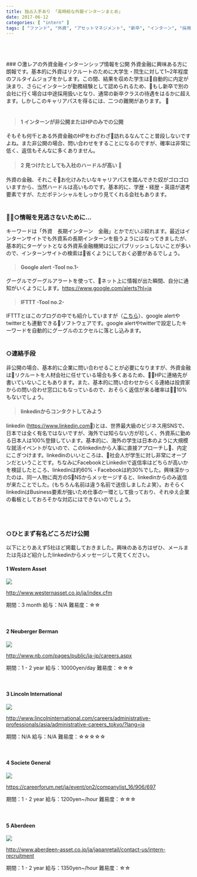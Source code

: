 ```yaml
---
title: 独占入手あり 「高時給な外銀インターンまとめ」
date: 2017-06-12
categories: [ "intern" ]
tags: [ "ファンド", "外資", "アセットマネジメント", "新卒", "インターン", "採用" ]
---
```



<br/>
<br/>
<br/>
### ○激レアの外資金融インターンシップ情報を公開
外資金融に興味ある方に朗報です。基本的に外資はリクルートのために大学生・院生に対して1~2年程度のフルタイムジョブをかします。この間、結果を収めた学生は自動的に内定が決まり、さらにインターンが勤務経験として認められるため、もし新卒で別の会社に行く場合は中途採用扱いとなり、通常の新卒クラスの待遇をはるかに超えます。しかしこのキャリアパスを得るには、二つの難関があります。
<br/>
<br/>

>#### 1 インターンが非公開またはHPのみでの公開
そもそも何千とある外資金融のHPをわざわざ訪れるなんてこと普段しないですよね。また非公開の場合、問い合わせをすることになるのですが、確率は非常に低く、返信もそんなに多くありません。

>#### 2 見つけたとしても入社のハードルが高い 
外資の金融、それこそお化けみたいなキャリアパスを踏んできた奴がゴロゴロいますから、当然ハードルは高いものです。基本的に、学歴・経歴・英語が選考要素ですが、ただポテンシャルをしっかり見てくれる会社もあります。
<br/>
<br/>

### ○情報を見逃さないために...
キーワードは「外資　長期インターン　金融」とかでだいぶ絞れます。最近はインターンサイトでも外資系の長期インターンを扱うようにはなってきましたが、基本的にターゲットとなる外資系金融機関は公にパブリッシュしないことが多いので、インターンサイトの検索は省くようにしておく必要があるでしょう。

>#### Google alert -Tool no.1-
グーグルでグーグルアラートを使って、ネット上に情報が出た瞬間、自分に通知がいくようにします。https://www.google.com/alerts?hl=ja

>#### IFTTT -Tool no.2-
IFTTTとはこのブログの中でも紹介していますが（<a href="http://busi-base.tk/post/2017/09/17/%E7%9F%A5%E3%81%A3%E3%81%A6%E3%82%8B%E3%81%A8%E3%83%A2%E3%83%86%E3%82%8Btwitter%E3%81%8B%E3%82%89%E3%81%AE%E3%83%87%E3%83%BC%E3%82%BF%E5%8F%8E%E9%9B%86%E6%96%B9%E6%B3%95/">こちら</a>）、google alertやtwitterとも連動できるソフトウェアです。google alertやtwitterで設定したキーワードを自動的にグーグルのエクセルに落とし込みます。
<br/>
<br/>

### ○連絡手段
非公開の場合、基本的に企業に問い合わせることが必要になりますが、外資金融はリクルートを人材会社に任せている場合も多くあるため、HPに連絡先が書いていないこともあります。また、基本的に問い合わせからくる連絡は投資家からの問い合わせ窓口にもなっているので、おそらく返信が来る確率は10%もないでしょう。

>#### linkedinからコンタクトしてみよう
linkedin (https://www.linkedin.com</a>)とは、世界最大級のビジネス用SNSで、日本では全く有名ではないですが、海外では知らない方が珍しく、外資系に勤める日本人は100%登録しています。基本的に、海外の学生は日本のように大規模な就活イベントがないので、このlinkedinから人事に直接アプローチし、内定にこぎつけます。linkedinのいいところは、社会人が学生に対し非常にオープンだということです。ちなみにFacebookとLinkedinで返信率はどちらが高いかを検証したところ、linkedinは約60%・Facebookは約30%でした。興味深かったのは、同一人物に両方のSNSからメッセージすると、linkedinからのみ返信が来たことでした。(もちろん名前は違う名前で送信しましたよ笑）。おそらくlinkedinはBusiness要素が強いため仕事の一環として扱っており、それゆえ企業の看板としておろそかな対応にはできないのでしょう。

<br/>
<br/>

### ○ひとまず有名どころだけ公開
以下にとりあえず5社ほど掲載しておきました。興味のある方はぜひ、メールまたは先ほど紹介したlinkedinからメッセージして見てください。


#### 1 Western Asset
<img src="/images/westernasset.png">

http://www.westernasset.co.jp/ja/index.cfm


期間：3 month
給与：N/A
難易度：☆☆
<br/>
<br/>
<br/>
#### 2 Neuberger Berman
<img src="/images/new.png">

http://www.nb.com/pages/public/ja-jp/careers.aspx


期間：1 - 2 year
給与：10000yen/day
難易度：☆☆☆
<br/>
<br/>
<br/>
#### 3 Lincoln International
<img src="/images/lincoln.png">

http://www.lincolninternational.com/careers/administrative-professionals/asia/administrative-careers_tokyo/?lang=ja


期間：N/A
給与：N/A
難易度：☆☆☆☆☆
<br/>
<br/>
<br/>
#### 4 Societe General
<img src="/images/societe.png">

https://careerforum.net/ja/event/on2/companylist_16/906/697


期間：1 - 2 year
給与：1200yen~/hour
難易度：☆☆☆
<br/>
<br/>
<br/>
#### 5 Aberdeen
<img src="/images/aberdeen.png">

http://www.aberdeen-asset.co.jp/ja/japanretail/contact-us/intern-recruitment


期間：1 - 2 year
給与：1350yen~/hour
難易度：☆☆
<br/>
<br/>
<br/>
<br/>
